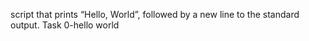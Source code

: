 script that prints “Hello, World”, followed by a new line to the standard output.
Task 0-hello world 
